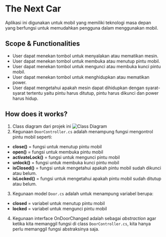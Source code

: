 # The Next Car
Aplikasi ini digunakan untuk mobil yang memiliki teknologi masa depan yang berfungsi untuk memudahkan pengguna dalam menggunakan mobil.
## Scope & Functionalities
* User dapat menekan tombol untuk menyalakan atau mematikan mesin.
* User dapat menekan tombol untuk membuka atau menutup pintu mobil.
* User dapat menekan tombol untuk mengunci atau membuka kunci pintu mobil.
* User dapat menekan tombol untuk menghidupkan atau mematikan power.
* User dapat mengetahui apakah mesin dapat dihidupkan dengan syarat-syarat tertentu yaitu pintu harus ditutup, pintu harus dikunci dan power harus hidup.
## How does it works?
1. Class diagram dari projek ini
![Class Diagram](assets/classDiagram)
2. Kegunaan `DoorController.cs` adalah menampung fungsi mengontrol pintu mobil seperti:
* **close()** = fungsi untuk menutup pintu mobil
* **open()** = fungsi untuk membuka pintu mobil
* **activateLock()** = fungsi untuk mengunci pintu mobil
* **unlock()** = fungsi untuk membuka kunci pintu mobil
* **isClosed()** = fungsi untuk mengetahui apakah pintu mobil sudah dikunci atau belum.
* **isLocked()** = fungsi untuk mengetahui apakah pintu mobil sudah ditutup atau belum.
3. Kegunaan model `Door.cs` adalah untuk menampung variabel berupa:
* **closed** = variabel untuk menutup pintu mobil
* **locked** = variabel untuk mengunci pintu mobil
4. Kegunaan interface OnDoorChanged adalah sebagai _abstraction_ agar ketika kita memanggil fungsi di class `DoorController.cs`, kita hanya perlu memanggil fungsi abstraksinya saja.